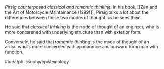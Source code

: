 *Pirsig counterposed classical and romantic thinking.* In his book, [[Zen and the Art of Motorcycle Maintainance (1999)]], Pirsig talks a lot about the differences between these two modes of thought, as he sees them. 

He said that *classical thinking* is the mode of thought of an engineer, who is more concerened with underlying structure than with exterior form.

Conversely, he said that *romantic thinking* is the mode of thought of an artist, who is more concerned with appearance and outward form than with function. 

#idea/philosophy/epistemology 